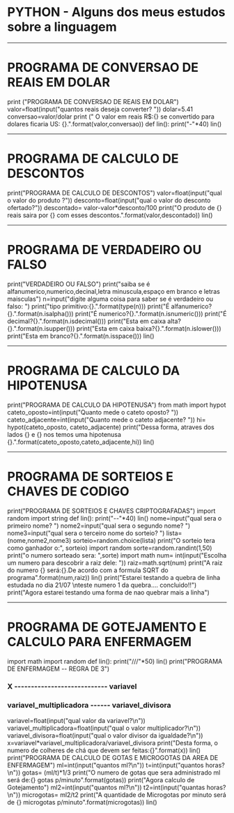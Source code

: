# PYTHON - Alguns dos meus estudos sobre a linguagem
***
# PROGRAMA DE CONVERSAO DE REAIS EM DOLAR
print ("PROGRAMA DE CONVERSAO DE REAIS EM DOLAR")
valor=float(input("quantos reais deseja converter? "))
dolar=5.41
conversao=valor/dolar
print (" O valor em reais R$:{} se convertido para dolares ficaria US: {}.".format(valor,conversao))
def lin():
    print("-"*40)
lin()
***
# PROGRAMA DE CALCULO DE DESCONTOS
print("PROGRAMA DE CALCULO DE DESCONTOS")
valor=float(input("qual o valor do produto ?"))
desconto=float(input("qual o valor do desconto ofertado?"))
descontado= valor-valor*desconto/100
print("O produto de {} reais saira por {} com esses descontos.".format(valor,descontado))
lin()
***
# PROGRAMA DE VERDADEIRO OU FALSO
print("VERDADEIRO OU FALSO")
print("saiba se é alfanumerico,numerico,decinal,letra minuscula,espaço em branco e letras maisculas")
n=input("digite alguma coisa para saber se é verdadeiro ou falso: ")
print("tipo primitivo:{}.".format(type(n)))
print("É alfanumerico?{}.".format(n.isalpha()))
print("É numerico?{}.".format(n.isnumeric()))
print("É decimal?{}.".format(n.isdecimal()))
print("Esta em caixa alta?{}.".format(n.isupper()))
print("Esta em caixa baixa?{}.".format(n.islower()))
print("Esta em branco?{}.".format(n.isspace()))
lin()
***
# PROGRAMA DE CALCULO DA HIPOTENUSA
print("PROGRAMA DE CALCULO DA HIPOTENUSA")
from math import hypot
cateto_oposto=int(input("Quanto mede o cateto oposto? "))
cateto_adjacente=int(input("Quanto mede o cateto adjacente? "))
hi= hypot(cateto_oposto, cateto_adjacente)
print("Dessa forma, atraves dos lados {} e {} nos temos uma hipotenusa {}.".format(cateto_oposto,cateto_adjacente,hi))
lin()
***
# PROGRAMA DE SORTEIOS E CHAVES DE CODIGO
print("PROGRAMA DE SORTEIOS E CHAVES CRIPTOGRAFADAS")
import random
import string
def lin():
    print("--"*40)
lin()
nome=input("qual sera o primeiro nome? ")
nome2=input("qual sera o segundo nome? ")
nome3=input("qual sera o terceiro nome do sorteio? ")
lista= (nome,nome2,nome3)
sorteio=random.choice(lista)
print("O sorteio tera como ganhador o:", sorteio)
import random
sorte=random.randint(1,50)
print("o numero sorteado sera: ",sorte)
import math
num= int(input("Escolha um numero para descobrir a raiz dele: "))
raiz=math.sqrt(num)
print("A raiz do numero {} será:{}.De acordo com a formula SQRT do programa".format(num,raiz))
lin()
print("Estarei testando a quebra de linha estudada no dia 21/07 \nteste numero 1 da quebra.... concluido!!")
print("Agora estarei testando uma forma de nao quebrar mais a linha")
***
# PROGRAMA DE GOTEJAMENTO E CALCULO PARA ENFERMAGEM
import math
import random
def lin():
    print("///"*50)
lin()
print("PROGRAMA DE ENFERMAGEM -- REGRA DE 3")
### X ---------------------------- variavel
### variavel_multiplicadora ------ variavel_divisora
variavel=float(input("qual valor da variavel?\n"))
variavel_multiplicadora=float(input("qual o valor multiplicador?\n"))
variavel_divisora=float(input("qual o valor divisor da igualdade?\n"))
x=variavel*variavel_multiplicadora/variavel_divisora
print("Desta forma, o numero de colheres de chá que devem ser feitas:{}".format(x))
lin()
print("PROGRAMA DE CALCULO DE GOTAS E MICROGOTAS DA AREA DE ENFERMAGEM")
ml=int(input("quantos ml?\n"))
t=int(input("quantos horas?\n"))
gotas= (ml/t)*1/3
print("O numero de gotas que sera administrado ml será de:{} gotas p/minuto".format(gotas))
print("Agora calculo de Gotejamento")
ml2=int(input("quantos ml?\n"))
t2=int(input("quantas horas?\n"))
microgotas= ml2/t2
print("A quantidade de Microgotas por minuto será de {} microgotas p/minuto".format(microgotas))
lin()
